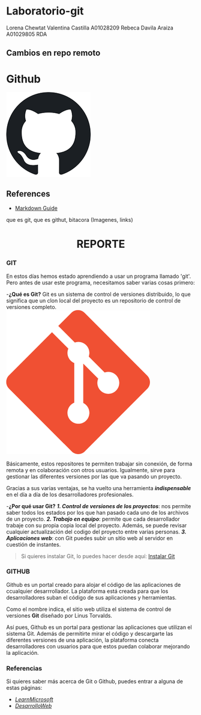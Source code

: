 # Laboratorio-git
Lorena Chewtat
Valentina Castilla A01028209
Rebeca Davila Araiza A01029805 RDA

## Cambios en repo remoto
# Github
![Github logo](/Imagenes/logo.png)
## References
- [Markdown Guide](https://www.markdownguide.org/)

que es git, que es githut, bitacora (Imagenes, links)



<div align="center"><h1><strong>REPORTE</strong></h1></div>
<h3>GIT</h3>

En estos días hemos estado aprendiendo a usar un programa llamado 'git'. Pero antes de usar este programa, necesitamos saber varias cosas primero: 

-<strong>¿Qué es Git?</strong>
 Git es un sistema de control de versiones distribuido, lo que significa que un clon local del proyecto es un repositorio de control de versiones completo. 
![Github logo](/Imagenes/logogit.png)


Básicamente, estos repositores te permiten trabajar sin conexión, de forma remota y en colaboración con otros usuarios. Igualmente, sirve para gestionar las diferentes versiones por las que va pasando un proyecto.

Gracias a sus varias ventajas, se ha vuelto una herramienta ***indispensable*** en el día a día de los desarrolladores profesionales. 

-<strong>¿Por qué usar Git?</strong>
***1. Control de versiones de los proyectos***: nos permite saber todos los estados por los que han pasado cada uno de los archivos de un proyecto.
***2. Trabajo en equipo***: permite que cada desarrollador trabaje con su propia copia local del proyecto. Además, se puede revisar cualquier actualización del codigo del proyecto entre varias personas.
***3. Aplicaciones web***: con Git puedes subir un sitio web al servidor en cuestión de instantes.
>Si quieres instalar Git, lo puedes hacer desde aquí: [Instalar Git](https://git-scm.com/downloads)

<h3>GITHUB</h3>

Github es un portal creado para alojar el código de las aplicaciones de ccualquier desarrrollador. La plataforma está creada para que los desarrolladores suban el código de sus aplicaciones y herramientas.

Como el nombre indica, el sitio web utiliza el sistema de control de versiones **Git** diseñado por Linus Torvalds.

Así pues, Github es un portal para gestionar las aplicaciones que utilizan el sistema Git. Además de permitirte mirar el código y descargarte las diferentes versiones de una aplicación, la plataforma conecta desarrolladores con usuarios para que estos puedan colaborar mejorando la aplicación.

<h3> Referencias </h3>
Si quieres saber más acerca de Git o Github, puedes entrar a alguna de estas páginas:

* *[LearnMicrosoft](https://learn.microsoft.com/es-es/devops/develop/git/what-is-git)*
* *[DesarrolloWeb](https://desarrolloweb.com/home/git)*